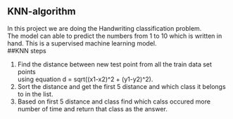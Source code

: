 ## KNN-algorithm
In this project we are doing the Handwriting classification problem.<br>
The model can able to predict the numbers from 1 to 10 which is written in hand.
This is a supervised machine learning model.<br>
##KNN steps<br>
1. Find the distance between new test point from all the train data set points <br>
   using equation d = sqrt((x1-x2)^2 + (y1-y2)^2).<br>
2. Sort the distance and get the first 5 distance and which class it belongs to in the list.<br>
3. Based on first 5 distance and class find which calss occured more number of time and return that class as the answer. 
